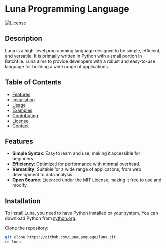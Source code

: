 # Luna Programming Language

[![License](https://img.shields.io/badge/license-MIT-blue.svg)](LICENSE)

## Description

Luna is a high-level programming language designed to be simple, efficient, and versatile. It is primarily written in Python with a small portion in Batchfile. Luna aims to provide developers with a robust and easy-to-use language for building a wide range of applications.

## Table of Contents

- [Features](#features)
- [Installation](#installation)
- [Usage](#usage)
- [Examples](#examples)
- [Contributing](#contributing)
- [License](#license)
- [Contact](#contact)

## Features

- **Simple Syntax**: Easy to learn and use, making it accessible for beginners.
- **Efficiency**: Optimized for performance with minimal overhead.
- **Versatility**: Suitable for a wide range of applications, from web development to data analysis.
- **Open Source**: Licensed under the MIT License, making it free to use and modify.

## Installation

To install Luna, you need to have Python installed on your system. You can download Python from [python.org](https://www.python.org/).

Clone the repository:

```bash
git clone https://github.com/LunaLanguage/luna.git
cd luna
